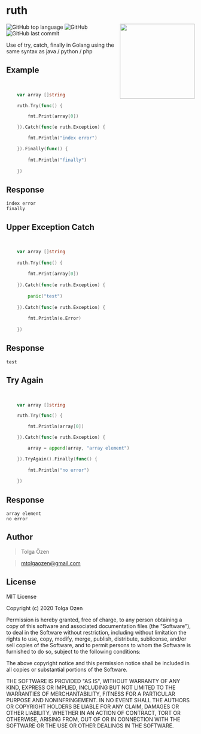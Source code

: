# ruth

<img align="right" width="200px" src="https://user-images.githubusercontent.com/39353278/72227565-313f4380-35af-11ea-8fc6-c33a5945b867.png">

![GitHub top language](https://img.shields.io/github/languages/top/tolgaOzen/ruth?style=flat-square)
![GitHub](https://img.shields.io/github/license/tolgaOzen/ruth?style=flat-square)
![GitHub last commit](https://img.shields.io/github/last-commit/tolgaOzen/ruth?style=flat-square)

Use of try, catch, finally in Golang using the same syntax as java / python / php

## Example


```go

  
	var array []string

	ruth.Try(func() {

		fmt.Print(array[0])

	}).Catch(func(e ruth.Exception) {

		fmt.Println("index error")

	}).Finally(func() {
		
		fmt.Println("finally")
		
	})


```

## Response
```
index error
finally
```

## Upper Exception Catch

```go

  
	var array []string
    
    ruth.Try(func() {
    
    	fmt.Print(array[0])
    
    }).Catch(func(e ruth.Exception) {
    
    	panic("test")
    
    }).Catch(func(e ruth.Exception) {
    		
    	fmt.Println(e.Error)
    
    })


```
## Response
```
test
```


## Try Again

```go

  
	var array []string

	ruth.Try(func() {

		fmt.Println(array[0])

	}).Catch(func(e ruth.Exception) {

		array = append(array, "array element")

	}).TryAgain().Finally(func() {
		
		fmt.Println("no error")
		
	})


```
## Response
```
array element
no error
```



## Author

>Tolga Özen

>mtolgaozen@gmail.com


## License

MIT License

Copyright (c) 2020 Tolga Ozen

Permission is hereby granted, free of charge, to any person obtaining a copy
of this software and associated documentation files (the "Software"), to deal
in the Software without restriction, including without limitation the rights
to use, copy, modify, merge, publish, distribute, sublicense, and/or sell
copies of the Software, and to permit persons to whom the Software is
furnished to do so, subject to the following conditions:

The above copyright notice and this permission notice shall be included in all
copies or substantial portions of the Software.

THE SOFTWARE IS PROVIDED "AS IS", WITHOUT WARRANTY OF ANY KIND, EXPRESS OR
IMPLIED, INCLUDING BUT NOT LIMITED TO THE WARRANTIES OF MERCHANTABILITY,
FITNESS FOR A PARTICULAR PURPOSE AND NONINFRINGEMENT. IN NO EVENT SHALL THE
AUTHORS OR COPYRIGHT HOLDERS BE LIABLE FOR ANY CLAIM, DAMAGES OR OTHER
LIABILITY, WHETHER IN AN ACTION OF CONTRACT, TORT OR OTHERWISE, ARISING FROM,
OUT OF OR IN CONNECTION WITH THE SOFTWARE OR THE USE OR OTHER DEALINGS IN THE
SOFTWARE.